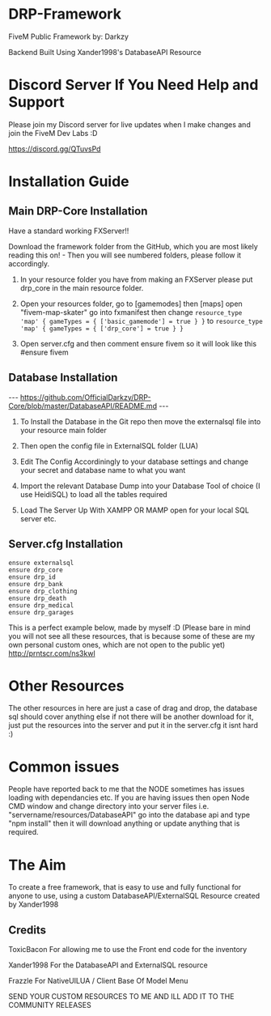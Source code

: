 # DRP-Framework

FiveM Public Framework by: Darkzy

Backend Built Using Xander1998's DatabaseAPI Resource

# Discord Server If You Need Help and Support

Please join my Discord server for live updates when I make changes and join the FiveM Dev Labs :D

https://discord.gg/QTuvsPd

# Installation Guide

## Main DRP-Core Installation

Have a standard working FXServer!!

Download the framework folder from the GitHub, which you are most likely reading this on! - Then you will see numbered folders, please follow it accordingly.

1. In your resource folder you have from making an FXServer please put drp_core in the main resource folder.

2. Open your resources folder, go to [gamemodes] then [maps] open "fivem-map-skater" go into fxmanifest then change 
`` resource_type 'map' { gameTypes = { ['basic_gamemode'] = true } } `` to `` resource_type 'map' { gameTypes = { ['drp_core'] = true } } ``

3. Open server.cfg and then comment ensure fivem so it will look like this #ensure fivem



## Database Installation

--- https://github.com/OfficialDarkzy/DRP-Core/blob/master/DatabaseAPI/README.md ---

1. To Install the Database in the Git repo then move the externalsql file into your resource main folder

2. Then open the config file in ExternalSQL folder (LUA)

3. Edit The Config Accordiningly to your database settings and change your secret and database name to what you want

4. Import the relevant Database Dump into your Database Tool of choice (I use HeidiSQL) to load all the tables required

5. Load The Server Up With XAMPP OR MAMP open for your local SQL server etc.

## Server.cfg Installation

```
ensure externalsql
ensure drp_core
ensure drp_id
ensure drp_bank
ensure drp_clothing
ensure drp_death
ensure drp_medical
ensure drp_garages
```

This is a perfect example below, made by myself :D (Please bare in mind you will not see all these resources, that is because some of these are my own personal custom ones, which are not open to the public yet)
http://prntscr.com/ns3kwl

# Other Resources

The other resources in here are just a case of drag and drop, the database sql should cover anything else if not there will be another download for it, just put the resources into the server and put it in the server.cfg it isnt hard :)

# Common issues

People have reported back to me that the NODE sometimes has issues loading with dependancies etc. If you are having issues then open Node CMD window and change directory into your server files i.e. "servername/resources/DatabaseAPI" go into the database api and type "npm install" then it will download anything or update anything that is required.

# The Aim

To create a free framework, that is easy to use and fully functional for anyone to use, using a custom DatabaseAPI/ExternalSQL Resource created by Xander1998

## Credits

ToxicBacon For allowing me to use the Front end code for the inventory

Xander1998 For the DatabaseAPI and ExternalSQL resource

Frazzle For NativeUILUA / Client Base Of Model Menu

SEND YOUR CUSTOM RESOURCES TO ME AND ILL ADD IT TO THE COMMUNITY RELEASES

